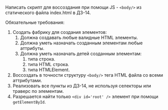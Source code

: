 Написать скрипт для воссоздания при помощи JS - `<body/>` из статического файла index.html в ДЗ-14.

Обязательные требования:

1. Создать фабрику для создания элементов:
	1. Должна создавать любые валидные HTML элементы.
	2. Должна уметь назначать созданным элементам любые аттрибуты.
	3. Должна уметь назначать детей созданным элементам:
		1. типа строка.
		2. типа HTML строка.
		3. типа HTMLElement.
2. Воссоздать в точности структуру `<body/>` тега HTML файла со всеми аттрибутами.
3. Реализовать все пункты из ДЗ-14, не используя селекторы или траверс по элементам.
4. Разрешается найти только `<div id='root' />` элемент при помощи `getElementById`.
